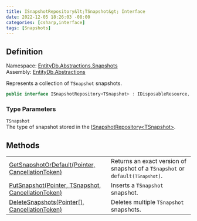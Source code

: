 ```yaml
---
title: ISnapshotRepository&lt;TSnapshot&gt; Interface
date: 2022-12-05 18:26:03 -08:00
categories: [csharp,interface]
tags: [Snapshots]
---
```


## Definition
Namespace: <a href='/posts/csharp.namespace.entitydb.abstractions.snapshots/'>EntityDb.Abstractions.Snapshots</a><br />
Assembly: <a href='/posts/csharp.assembly.entitydb.abstractions/'>EntityDb.Abstractions</a><br />

Represents a collection of <code class='language-plaintext highlighter-rouge'>TSnapshot</code> snapshots.

```cs
public interface ISnapshotRepository<TSnapshot> : IDisposableResource, IDisposable, IAsyncDisposable
```
### Type Parameters
`TSnapshot`<br />The type of snapshot stored in the <a href='/posts/csharp.interface.entitydb.abstractions.snapshots.isnapshotrepository-1/'>ISnapshotRepository&lt;TSnapshot&gt;</a>.
## Methods
<table><tr><td><!--/posts/csharp.notimplemented.entitydb.abstractions.snapshots.isnapshotrepository-1.getsnapshotordefault/--><a href='#'>GetSnapshotOrDefault(Pointer, CancellationToken)</a></td><td>
Returns an exact version of snapshot of a <code class='language-plaintext highlighter-rouge'>TSnapshot</code> or
<code class='language-plaintext highlighter-rouge'>default(<code class='language-plaintext highlighter-rouge'>TSnapshot</code>)</code>.
</td></tr><tr><td><!--/posts/csharp.notimplemented.entitydb.abstractions.snapshots.isnapshotrepository-1.putsnapshot/--><a href='#'>PutSnapshot(Pointer, TSnapshot, CancellationToken)</a></td><td>
Inserts a <code class='language-plaintext highlighter-rouge'>TSnapshot</code> snapshot.
</td></tr><tr><td><!--/posts/csharp.notimplemented.entitydb.abstractions.snapshots.isnapshotrepository-1.deletesnapshots/--><a href='#'>DeleteSnapshots(Pointer[], CancellationToken)</a></td><td>
Deletes multiple <code class='language-plaintext highlighter-rouge'>TSnapshot</code> snapshots.
</td></tr></table>
